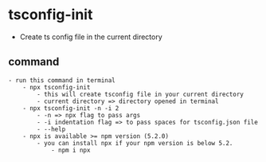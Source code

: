 # tsconfig-init
- Create ts config file in the current directory


## command
    - run this command in terminal
        - npx tsconfig-init
            - this will create tsconfig file in your current directory
            - current directory => directory opened in terminal
        - npx tsconfig-init -n -i 2
            - -n => npx flag to pass args
            - -i indentation flag => to pass spaces for tsconfig.json file
            - --help
        - npx is available >= npm version (5.2.0)
            - you can install npx if your npm version is below 5.2.
                - npm i npx

